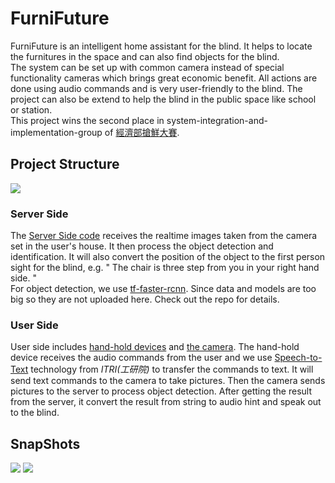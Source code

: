 # FurniFuture
FurniFuture is an intelligent home assistant for the blind. It helps to locate the furnitures in the space and can also find objects for the blind.  
The system can be set up with common camera instead of special functionality cameras which brings great economic benefit. All actions are done using audio commands and is very user-friendly to the blind. The project can also be extend to help the blind in the public space like school or station.  
This project wins the second place in system-integration-and-implementation-group of [經濟部搶鮮大賽](https://www.getfresh.org.tw/achievement_detail.aspx?No=373).  

## Project Structure
![](https://i.imgur.com/yrzosce.png)
### Server Side
The [Server Side code](https://github.com/mtbehisseste/FurniFuture/tree/master/tf-faster-rcnn) receives the realtime images taken from the camera set in the user's house. It then process the object detection and identification. It will also convert the position of the object to the first person sight for the blind, e.g. " The chair is three step from you in your right hand side. "  
For object detection, we use [tf-faster-rcnn](https://github.com/endernewton/tf-faster-rcnn). Since data and models are too big so they are not uploaded here. Check out the repo for details.  
### User Side
User side includes [hand-hold devices](https://github.com/mtbehisseste/FurniFuture/tree/master/Speech) and [the camera](https://github.com/mtbehisseste/FurniFuture/tree/master/demo_computer). The hand-hold device receives the audio commands from the user and we use [Speech-to-Text](https://www.getfresh.org.tw/tdp_detail.aspx?No=288) technology from *ITRI(工研院)* to transfer the commands to text. It will send text commands to the camera to take pictures. Then the camera sends pictures to the server to process object detection. After getting the result from the server, it convert the result from string to audio hint and speak out to the blind.  

## SnapShots
![](https://i.imgur.com/LdMj46P.jpg?1)
![](https://i.imgur.com/XP0yFTR.jpg?1)
